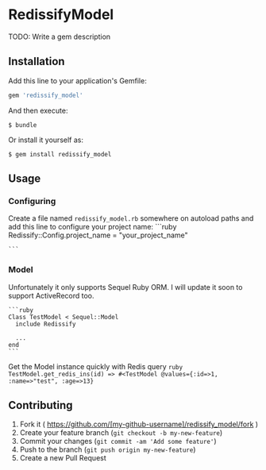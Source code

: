 # RedissifyModel

TODO: Write a gem description

## Installation

Add this line to your application's Gemfile:

```ruby
gem 'redissify_model'
```

And then execute:

    $ bundle

Or install it yourself as:

    $ gem install redissify_model

## Usage

### Configuring

Create a file named `redissify_model.rb` somewhere on autoload paths and add this line to configure your project name:
    ```ruby
    Redissify::Config.project_name = "your_project_name"

    ```
### Model
Unfortunately it only supports Sequel Ruby ORM. I will update it soon to support ActiveRecord too.

    ```ruby
    Class TestModel < Sequel::Model
      include Redissify
      
      ...
    end
    ```
Get the Model instance quickly with Redis query
    ```ruby
    TestModel.get_redis_ins(id)
    => #<TestModel @values={:id=>1, :name=>"test", :age=>13}
    ```

## Contributing

1. Fork it ( https://github.com/[my-github-username]/redissify_model/fork )
2. Create your feature branch (`git checkout -b my-new-feature`)
3. Commit your changes (`git commit -am 'Add some feature'`)
4. Push to the branch (`git push origin my-new-feature`)
5. Create a new Pull Request
